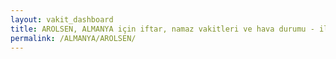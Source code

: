 ```yaml
---
layout: vakit_dashboard
title: AROLSEN, ALMANYA için iftar, namaz vakitleri ve hava durumu - ilçe/eyalet seç
permalink: /ALMANYA/AROLSEN/
---
```


<script type="text/javascript">
  var GLOBAL_COUNTRY = 'ALMANYA';
  var GLOBAL_CITY = 'AROLSEN';
  var GLOBAL_STATE = '';
  var lat = 72;
  var lon = 21;
</script>

